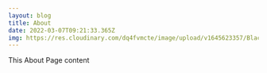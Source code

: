 ```yaml
---
layout: blog
title: About
date: 2022-03-07T09:21:33.365Z
img: https://res.cloudinary.com/dq4fvmcte/image/upload/v1645623357/Black_irish/about_img_ehqzlp.png
---
```

This About Page content
